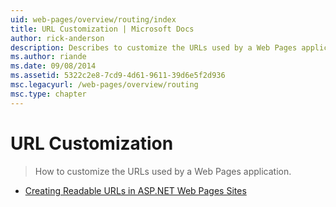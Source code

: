 ```yaml
---
uid: web-pages/overview/routing/index
title: URL Customization | Microsoft Docs
author: rick-anderson
description: Describes to customize the URLs used by a Web Pages application that is built on the ASP.NET Framework.
ms.author: riande
ms.date: 09/08/2014
ms.assetid: 5322c2e8-7cd9-4d61-9611-39d6e5f2d936
msc.legacyurl: /web-pages/overview/routing
msc.type: chapter
---
```

# URL Customization

> How to customize the URLs used by a Web Pages application.

- [Creating Readable URLs in ASP.NET Web Pages Sites](creating-readable-urls-in-aspnet-web-pages-sites.md)
